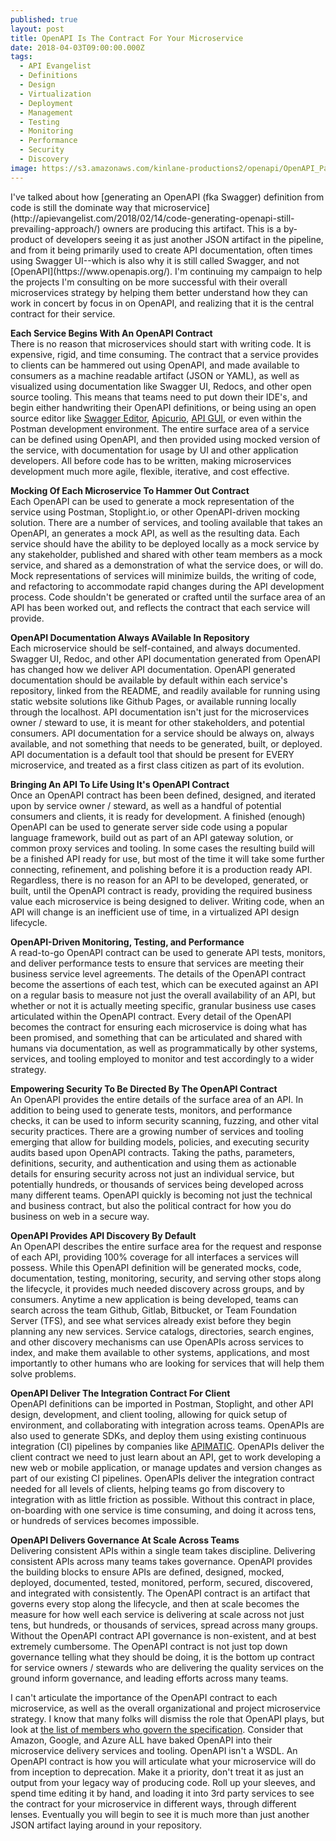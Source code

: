 ```yaml
---
published: true
layout: post
title: OpenAPI Is The Contract For Your Microservice
date: 2018-04-03T09:00:00.000Z
tags:
  - API Evangelist
  - Definitions
  - Design
  - Virtualization
  - Deployment
  - Management
  - Testing
  - Monitoring
  - Performance
  - Security
  - Discovery
image: https://s3.amazonaws.com/kinlane-productions2/openapi/OpenAPI_Pantone.png
---
```

<p></p>I've talked about how [generating an OpenAPI (fka Swagger) definition from code is still the dominate way that microservice](http://apievangelist.com/2018/02/14/code-generating-openapi-still-prevailing-approach/) owners are producing this artifact. This is a by-product of developers seeing it as just another JSON artifact in the pipeline, and from it being primarily used to create API documentation, often times using Swagger UI--which is also why it is still called Swagger, and not [OpenAPI](https://www.openapis.org/). I'm continuing my campaign to help the projects I'm consulting on be more successful with their overall microservices strategy by helping them better understand how they can work in concert by focus in on OpenAPI, and realizing that it is the central contract for their service.

**Each Service Begins With An OpenAPI Contract**<br />
There is no reason that microservices should start with writing code. It is expensive, rigid, and time consuming. The contract that a service provides to clients can be hammered out using OpenAPI, and made available to consumers as a machine readable artifact (JSON or YAML), as well as visualized using documentation like Swagger UI, Redocs, and other open source tooling. This means that teams need to put down their IDE's, and begin either handwriting their OpenAPI definitions, or being using an open source editor like [Swagger Editor](https://editor.swagger.io/), [Apicurio](https://github.com/Apicurio), [API GUI](https://github.com/Mermade/openapi-gui), or even within the Postman development environment. The entire surface area of a service can be defined using OpenAPI, and then provided using mocked version of the service, with documentation for usage by UI and other application developers. All before code has to be written, making microservices development much more agile, flexible, iterative, and cost effective.

**Mocking Of Each Microservice To Hammer Out Contract**<br />
Each OpenAPI can be used to generate a mock representation of the service using Postman, Stoplight.io, or other OpenAPI-driven mocking solution. There are a number of services, and tooling available that takes an OpenAPI, an generates a mock API, as well as the resulting data. Each service should have the ability to be deployed locally as a mock service by any stakeholder, published and shared with other team members as a mock service, and shared as a demonstration of what the service does, or will do. Mock representations of services will minimize builds, the writing of code, and refactoring to accommodate rapid changes during the API development process. Code shouldn't be generated or crafted until the surface area of an API has been worked out, and reflects the contract that each service will provide.

**OpenAPI Documentation Always AVailable In Repository**<br />
Each microservice should be self-contained, and always documented. Swagger UI, Redoc, and other API documentation generated from OpenAPI has changed how we deliver API documentation. OpenAPI generated documentation should be available by default within each service's repository, linked from the README, and readily available for running using static website solutions like Github Pages, or available running locally through the localhost. API documentation isn't just for the microservices owner / steward to use, it is meant for other stakeholders, and potential consumers. API documentation for a service should be always on, always available, and not something that needs to be generated, built, or deployed. API documentation is a default tool that should be present for EVERY microservice, and treated as a first class citizen as part of its evolution.

**Bringing An API To Life Using It's OpenAPI Contract**<br />
Once an OpenAPI contract has been been defined, designed, and iterated upon by service owner / steward, as well as a handful of potential consumers and clients, it is ready for development. A finished (enough) OpenAPI can be used to generate server side code using a popular language framework, build out as part of an API gateway solution, or common proxy services and tooling. In some cases the resulting build will be a finished API ready for use, but most of the time it will take some further connecting, refinement, and polishing before it is a production ready API. Regardless, there is no reason for an API to be developed, generated, or built, until the OpenAPI contract is ready, providing the required business value each microservice is being designed to deliver. Writing code, when an API will change is an inefficient use of time, in a virtualized API design lifecycle.

**OpenAPI-Driven Monitoring, Testing, and Performance**<br />
A read-to-go OpenAPI contract can be used to generate API tests, monitors, and deliver performance tests to ensure that services are meeting their business service level agreements. The details of the OpenAPI contract become the assertions of each test, which can be executed against an API on a regular basis to measure not just the overall availability of an API, but whether or not it is actually meeting specific, granular business use cases articulated within the OpenAPI contract. Every detail of the OpenAPI becomes the contract for ensuring each microservice is doing what has been promised, and something that can be articulated and shared with humans via documentation, as well as programmatically by other systems, services, and tooling employed to monitor and test accordingly to a wider strategy.

**Empowering Security To Be Directed By The OpenAPI Contract**<br />
An OpenAPI provides the entire details of the surface area of an API. In addition to being used to generate tests, monitors, and performance checks, it can be used to inform security scanning, fuzzing, and other vital security practices. There are a growing number of services and tooling emerging that allow for building models, policies, and executing security audits based upon OpenAPI contracts. Taking the paths, parameters, definitions, security, and authentication and using them as actionable details for ensuring security across not just an individual service, but potentially hundreds, or thousands of services being developed across many different teams. OpenAPI quickly is becoming not just the technical and business contract, but also the political contract for how you do business on web in a secure way.

**OpenAPI Provides API Discovery By Default**<br />
An OpenAPI describes the entire surface area for the request and response of each API, providing 100% coverage for all interfaces a services will possess. While this OpenAPI definition will be generated mocks, code, documentation, testing, monitoring, security, and serving other stops along the lifecycle, it provides much needed discovery across groups, and by consumers. Anytime a new application is being developed, teams can search across the team Github, Gitlab, Bitbucket, or Team Foundation Server (TFS), and see what services already exist before they begin planning any new services. Service catalogs, directories, search engines, and other discovery mechanisms can use OpenAPIs across services to index, and make them available to other systems, applications, and most importantly to other humans who are looking for services that will help them solve problems.

**OpenAPI Deliver The Integration Contract For Client**<br />
OpenAPI definitions can be imported in Postman, Stoplight, and other API design, development, and client tooling, allowing for quick setup of environment, and collaborating with integration across teams. OpenAPIs are also used to generate SDKs, and deploy them using existing continuous integration (CI) pipelines by companies like [APIMATIC](https://apimatic.io/). OpenAPIs deliver the client contract we need to just learn about an API, get to work developing a new web or mobile application, or manage updates and version changes as part of our existing CI pipelines. OpenAPIs deliver the integration contract needed for all levels of clients, helping teams go from discovery to integration with as little friction as possible. Without this contract in place, on-boarding with one service is time consuming, and doing it across tens, or hundreds of services becomes impossible.

**OpenAPI Delivers Governance At Scale Across Teams**<br />
Delivering consistent APIs within a single team takes discipline. Delivering consistent APIs across many teams takes governance. OpenAPI provides the building blocks to ensure APIs are defined, designed, mocked, deployed, documented, tested, monitored, perform, secured, discovered, and integrated with consistently. The OpenAPI contract is an artifact that governs every stop along the lifecycle, and then at scale becomes the measure for how well each service is delivering at scale across not just tens, but hundreds, or thousands of services, spread across many groups. Without the OpenAPI contract API governance is non-existent, and at best extremely cumbersome. The OpenAPI contract is not just top down governance telling what they should be doing, it is the bottom up contract for service owners / stewards who are delivering the quality services on the ground inform governance, and leading efforts across many teams.

I can't articulate the importance of the OpenAPI contract to each microservice, as well as the overall organizational and project microservice strategy. I know that many folks will dismiss the role that OpenAPI plays, but look at [the list of members who govern the specification](https://www.openapis.org/membership/members). Consider that Amazon, Google, and Azure ALL have baked OpenAPI into their microservice delivery services and tooling. OpenAPI isn't a WSDL. An OpenAPI contract is how you will articulate what your microservice will do from inception to deprecation. Make it a priority, don't treat it as just an output from your legacy way of producing code. Roll up your sleeves, and spend time editing it by hand, and loading it into 3rd party services to see the contract for your microservice in different ways, through different lenses. Eventually you will begin to see it is much more than just another JSON artifact laying around in your repository.
